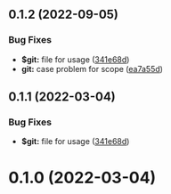 ## 0.1.2 (2022-09-05)


### Bug Fixes

* **$git:** file for usage ([341e68d](https://github.com/fe6/norm/commit/341e68dfc6d17460eaac80c2a314adc24218d0f9))
* **git:** case problem for scope ([ea7a55d](https://github.com/fe6/norm/commit/ea7a55d77d3700bead32296536d51f5bab535689))



## 0.1.1 (2022-03-04)


### Bug Fixes

* **$git:** file for usage ([341e68d](https://github.com/fe6/norm/commit/341e68dfc6d17460eaac80c2a314adc24218d0f9))



# 0.1.0 (2022-03-04)
